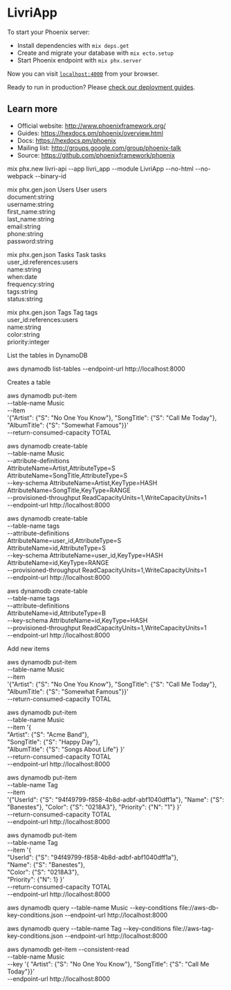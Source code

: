 # LivriApp

To start your Phoenix server:

  * Install dependencies with `mix deps.get`
  * Create and migrate your database with `mix ecto.setup`
  * Start Phoenix endpoint with `mix phx.server`

Now you can visit [`localhost:4000`](http://localhost:4000) from your browser.

Ready to run in production? Please [check our deployment guides](https://hexdocs.pm/phoenix/deployment.html).

## Learn more

  * Official website: http://www.phoenixframework.org/
  * Guides: https://hexdocs.pm/phoenix/overview.html
  * Docs: https://hexdocs.pm/phoenix
  * Mailing list: http://groups.google.com/group/phoenix-talk
  * Source: https://github.com/phoenixframework/phoenix


mix phx.new livri-api --app livri_app --module LivriApp --no-html --no-webpack --binary-id

mix phx.gen.json Users User users \
document:string \
username:string \
first_name:string \
last_name:string \
email:string \
phone:string \
password:string

mix phx.gen.json Tasks Task tasks \
user_id:references:users \
name:string \
when:date \
frequency:string \
tags:string \
status:string

mix phx.gen.json Tags Tag tags \
user_id:references:users \
name:string \
color:string \
priority:integer


List the tables in DynamoDB

aws dynamodb list-tables --endpoint-url http://localhost:8000

 
Creates a table

aws dynamodb put-item \
--table-name Music  \
--item \
    '{"Artist": {"S": "No One You Know"}, "SongTitle": {"S": "Call Me Today"}, "AlbumTitle": {"S": "Somewhat Famous"}}' \
--return-consumed-capacity TOTAL 

aws dynamodb create-table \
    --table-name Music \
    --attribute-definitions \
        AttributeName=Artist,AttributeType=S \
        AttributeName=SongTitle,AttributeType=S \
    --key-schema AttributeName=Artist,KeyType=HASH AttributeName=SongTitle,KeyType=RANGE \
    --provisioned-throughput ReadCapacityUnits=1,WriteCapacityUnits=1 \
    --endpoint-url http://localhost:8000
    
aws dynamodb create-table \
    --table-name tags \
    --attribute-definitions \
        AttributeName=user_id,AttributeType=S \
        AttributeName=id,AttributeType=S \
    --key-schema AttributeName=user_id,KeyType=HASH AttributeName=id,KeyType=RANGE \
    --provisioned-throughput ReadCapacityUnits=1,WriteCapacityUnits=1 \
    --endpoint-url http://localhost:8000
    

aws dynamodb create-table \
    --table-name tags \
    --attribute-definitions \
        AttributeName=id,AttributeType=B \
    --key-schema AttributeName=id,KeyType=HASH \
    --provisioned-throughput ReadCapacityUnits=1,WriteCapacityUnits=1 \
    --endpoint-url http://localhost:8000

Add new items

aws dynamodb put-item \
--table-name Music  \
--item \
    '{"Artist": {"S": "No One You Know"}, "SongTitle": {"S": "Call Me Today"}, "AlbumTitle": {"S": "Somewhat Famous"}}' \
--return-consumed-capacity TOTAL  

aws dynamodb put-item \
    --table-name Music \
    --item '{ \
        "Artist": {"S": "Acme Band"}, \
        "SongTitle": {"S": "Happy Day"}, \
        "AlbumTitle": {"S": "Songs About Life"} }' \
    --return-consumed-capacity TOTAL \
    --endpoint-url http://localhost:8000


aws dynamodb put-item \
    --table-name Tag \
    --item \
      '{"UserId": {"S": "94f49799-f858-4b8d-adbf-abf1040dff1a"}, "Name": {"S": "Banestes"}, "Color": {"S": "0218A3"}, "Priority": {"N": "1"} }' \
    --return-consumed-capacity TOTAL \
    --endpoint-url http://localhost:8000

aws dynamodb put-item \
    --table-name Tag \
    --item '{ \
        "UserId": {"S": "94f49799-f858-4b8d-adbf-abf1040dff1a"}, \
        "Name": {"S": "Banestes"}, \
        "Color": {"S": "0218A3"}, \
        "Priority": {"N": 1} }' \
    --return-consumed-capacity TOTAL \
    --endpoint-url http://localhost:8000

aws dynamodb query --table-name Music --key-conditions file://aws-db-key-conditions.json --endpoint-url http://localhost:8000

aws dynamodb query --table-name Tag --key-conditions file://aws-tag-key-conditions.json --endpoint-url http://localhost:8000


aws dynamodb get-item --consistent-read \
    --table-name Music \
    --key '{ "Artist": {"S": "No One You Know"}, "SongTitle": {"S": "Call Me Today"}}' \
    --endpoint-url http://localhost:8000